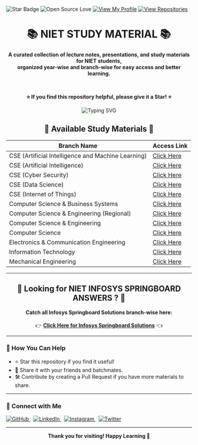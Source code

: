 ![Star Badge](https://img.shields.io/static/v1?label=%F0%9F%8C%9F&message=If%20Useful&style=flat&color=BC4E99)
![Open Source Love](https://badges.frapsoft.com/os/v1/open-source.svg?v=103)
[![View My Profile](https://img.shields.io/badge/View-My_Profile-green?logo=GitHub)](https://github.com/DevGoyalG)
[![View Repositories](https://img.shields.io/badge/View-My_Repositories-0A66C2?logo=GitHub&logoColor=white)](https://github.com/DevGoyalG?tab=repositories)

<h1 align="center">📚 NIET STUDY MATERIAL 📚</h1>

<p align="center">
  <b>A curated collection of lecture notes, presentations, and study materials for NIET students,<br>organized year-wise and branch-wise for easy access and better learning.</b>
</p>

<br/>

<p align="center">
  <b>⭐ If you find this repository helpful, please give it a Star! ⭐</b>
</p>

<p align="center">
  <p align="center"><img src="https://readme-typing-svg.demolab.com?font=Segoe+script&duration=1000&pause=1000&center=true&vCenter=true&random=false&width=435&lines=Goal+%3A+20+%E2%98%85" alt="Typing SVG" /></a> </p>
</p>

<h2 align="center">🔷 Available Study Materials 🔷</h2>

| Branch Name                                               | Access Link  |
|-----------------------------------------------------------|--------------|
| CSE (Artificial Intelligence and Machine Learning)        | [Click Here](https://github.com/DevGoyalG/NIET-Study-Material/tree/main/CSE%20(Artificial%20Intelligence%20and%20Machine%20Learning)) |
| CSE (Artificial Intelligence)                             | [Click Here](https://github.com/DevGoyalG/NIET-Study-Material/tree/main/CSE%20(Artificial%20Intelligence)) |
| CSE (Cyber Security)                                      | [Click Here]() |
| CSE (Data Science)                                        | [Click Here]() |
| CSE (Internet of Things)                                  | [Click Here](https://github.com/DevGoyalG/NIET-Study-Material/tree/main/CSE%20(Internet%20of%20Things)) |
| Computer Science & Business Systems                       | [Click Here]() |
| Computer Science & Engineering (Regional)                 | [Click Here]() |
| Computer Science & Engineering                            | [Click Here]() |
| Computer Science                                           | [Click Here]() |
| Electronics & Communication Engineering                   | [Click Here]() |
| Information Technology                                    | [Click Here]() |
| Mechanical Engineering                                    | [Click Here]() |

---

<h2 align="center">🔶 Looking for NIET INFOSYS SPRINGBOARD ANSWERS ? 🔶</h2>

<p align="center">
  <b>Catch all Infosys Springboard Solutions branch-wise here:</b><br><br>
  👉 <a href="https://github.com/DevGoyalG/NIET-Infosys-Springboard" target="_blank"><b>Click Here for Infosys Springboard Solutions</b></a> 👈
</p>

---

### 📌 How You Can Help

- ⭐ Star this repository if you find it useful!
- 🔗 Share it with your friends and batchmates.
- 🛠️ Contribute by creating a Pull Request if you have more materials to share.

---

### 🤝 Connect with Me


<a href="https://github.com/DevGoyalG" target="_blank">
  <img src="https://img.shields.io/badge/GitHub-181717?style=for-the-badge&logo=github&logoColor=white" alt="GitHub"/>
</a>
&nbsp;
<a href="https://www.linkedin.com/in/devgoyalg/" target="_blank">
  <img src="https://img.shields.io/badge/LinkedIn-0A66C2?style=for-the-badge&logo=linkedin&logoColor=white" alt="LinkedIn"/>
</a>
&nbsp;
<a href="https://www.instagram.com/dev_goyal_g/" target="_blank">
  <img src="https://img.shields.io/badge/Instagram-E4405F?style=for-the-badge&logo=instagram&logoColor=white" alt="Instagram"/>
</a>
&nbsp;
<a href="https://x.com/dev_goyal_g" target="_blank">
  <img src="https://img.shields.io/badge/Twitter-1DA1F2?style=for-the-badge&logo=twitter&logoColor=white" alt="Twitter"/>
</a>

---
<p align="center">
  <b>Thank you for visiting! Happy Learning 🚀</b>
</p>

